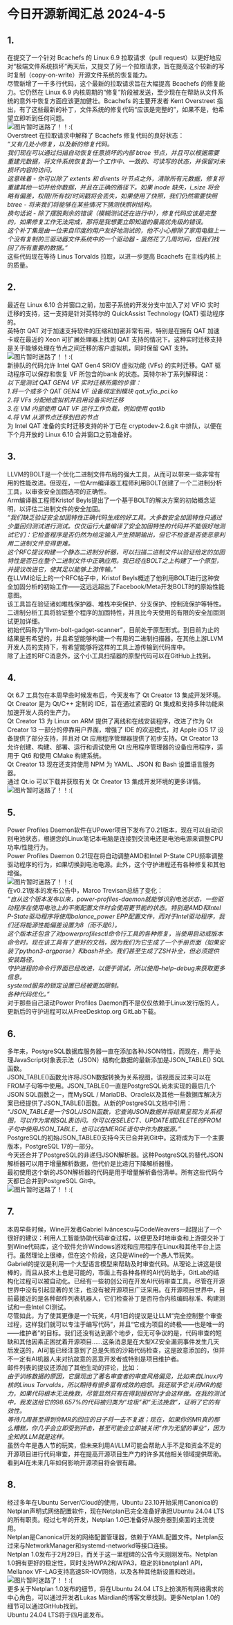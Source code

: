# 今日开源新闻汇总 2024-4-5
## 1.
在提交了一个针对 Bcachefs 的 Linux 6.9 拉取请求（pull request）以更好地应对“极端文件系统损坏”两天后，又提交了另一个拉取请求，旨在提高这个较新的写时复制（copy-on-write）开源文件系统的恢复能力。
<br>
尽管新增了一千多行代码，这个最新的拉取请求旨在大幅提高 Bcachefs 的修复能力。它仍然在 Linux 6.9 内核周期的“修复”阶段被发送，至少现在在帮助从文件系统的意外中恢复方面应该更加健壮。Bcachefs 的主要开发者 Kent Overstreet 指出，有了这些最新的补丁，文件系统的修复代码“应该是完整的”，如果不是，他希望立即听到任何问题。
<br>
![图片暂时迷路了！！:(](img/1.png)
<br>
Overstreet 在拉取请求中解释了 Bcachefs 修复代码的良好状态：
<br>
*“又有几处小修复，以及新的修复代码。*
<br>
*我们现在可以通过扫描自动恢复任意损坏的内部 btree 节点，并且可以根据需要重建元数据，将文件系统恢复到一个工作中、一致的、可读写的状态，并保留对未损坏内容的访问。*
<br>
*这意味着 - 你可以除了 extents 和 dirents 叶节点之外，清除所有元数据，修复将重建其他一切并给你数据，并且在正确的路径下。如果 inode 缺失，i_size 将会略有偏差，权限/所有权/时间戳将会丢失，如果使用了快照，我们仍然需要快照 btree - 将来我们将能够在某些情况下猜测快照树结构。*
<br>
*换句话说 - 除了摆脱剩余的错误（模糊测试还在进行中），修复代码应该是完整的，如果修复工作无法完成，那将是我想要立即知道的最高优先级的错误。*
<br>
*这个补丁集是由一位来自印度的用户友好地测试的，他不小心擦除了家用电脑上一个没有复制的三驱动器文件系统中的一个驱动器 - 虽然花了几周时间，但我们找回了所有重要的数据。”*
<br>
这些代码现在等待 Linus Torvalds 拉取，以进一步提高 Bcachefs 在主线内核上的质量。
<br>
## 2.
最近在 Linux 6.10 合并窗口之前，加密子系统的开发分支中加入了对 VFIO 实时迁移的支持，这一支持是针对英特尔的 QuickAssist Technology (QAT) 驱动程序的。
<br>
英特尔 QAT 对于加速支持软件的压缩和加密非常有用，特别是在拥有 QAT 加速卡或在最近的 Xeon 可扩展处理器上找到 QAT 支持的情况下。这种实时迁移支持是关于能够处理在节点之间迁移的客户虚拟机，同时保留 QAT 支持。
<br>
![图片暂时迷路了！！:(](img/2.png)
<br>
新排队的代码允许 Intel QAT Gen4 SRIOV 虚拟功能 (VFs) 的实时迁移。QAT 驱动程序可以保存和恢复 VF 所包含的bank 的状态。英特尔补丁系列解释说： 
<br>
*以下是测试 QAT GEN4 VF 实时迁移所需的步骤：*
<br>
*1.将一个或多个 QAT GEN4 VF 设备绑定到模块 qat_vfio_pci.ko*
<br>
*2.将 VFs 分配给虚拟机并启用设备实时迁移*
<br>
*3.在 VM 内部使用 QAT VF 运行工作负载，例如使用 qatlib*
<br>
*4.将 VM 从源节点迁移到目的节点*
<br>
为 Intel QAT 准备的实时迁移支持的补丁已在 cryptodev-2.6.git 中排队，以便在下个月开放的 Linux 6.10 合并窗口之前准备好。
<br>
## 3.
LLVM的BOLT是一个优化二进制文件布局的强大工具，从而可以带来一些非常有用的性能改进。但现在，一位Arm编译器工程师利用BOLT创建了一个二进制分析工具，以审查安全加固选项的正确性。
<br>
Arm编译器工程师Kristof Beyls提出了一个基于BOLT的解决方案的初始概念证明，以评估二进制文件的安全加固。 
<br>
*“我们缺乏验证安全加固特性正确代码生成的好工具。大多数安全加固特性只通过少量回归测试进行测试。仅仅运行大量编译了安全加固特性的代码并不能很好地测试它们：它检查程序是否仍然为给定输入产生预期输出，但它不检查是否使恶意利用二进制文件变得更难。*
<br>
*这个RFC提议构建一个静态二进制分析器，可以扫描二进制文件以验证给定的加固特性是否已在整个二进制文件中正确应用。我已经在BOLT之上构建了一个原型，并提议改进它，使其足以能够上游传输。”*
<br>
在LLVM论坛上的一个RFC帖子中，Kristof Beyls概述了他利用BOLT进行这种安全加固分析的初始工作——这远远超出了Facebook/Meta开发BOLT时的原始性能意图。
<br>
该工具旨在验证诸如堆栈保护器、堆栈冲突保护、分支保护、控制流保护等特性。二进制分析工具将验证整个程序的加固特性，并且比今天使用的有限的安全加固测试更加详细。
<br>
初始代码称为“llvm-bolt-gadget-scanner”，目前处于原型形式。到目前为止的结果是有希望的，并且希望能够构建一个有用的二进制扫描器。在其他上游LLVM开发人员的支持下，有希望能够将这样的工具上游传输到代码库中。
<br>
除了上述的RFC消息外，这个小工具扫描器的原型代码可以在GitHub上找到。
<br>
## 4.
Qt 6.7 工具包在本周早些时候发布后，今天发布了 Qt Creator 13 集成开发环境。Qt Creator 是为 Qt/C++ 定制的 IDE，旨在通过紧密的 Qt 集成和支持多种功能来加速开发人员的生产力。
<br>
Qt Creator 13 为 Linux on ARM 提供了离线和在线安装程序，改进了作为 Qt Creator 13 一部分的停靠用户界面，增强了 IDE 的欢迎模式，对 Apple iOS 17 设备提供了部分支持，并且对 Qt 应用程序管理器提供了初步支持。Qt Creator 13 允许创建、构建、部署、运行和调试使用 Qt 应用程序管理器的设备应用程序，适用于 Qt6 和使用 CMake 构建系统。
<br>
Qt Creator 13 现在还支持使用 NPM 为 YAML、JSON 和 Bash 设置语言服务器。
<br>
通过 Qt.io 可以下载并获取有关 Qt Creator 13 集成开发环境的更多详情。
<br>
![图片暂时迷路了！！:(](img/4.png)
<br>
## 5.
Power Profiles Daemon软件在UPower项目下发布了0.21版本，现在可以自动识别电池状态，根据您的Linux笔记本电脑是连接到交流电还是电池电源来调整CPU功率/性能行为。
<br>
Power Profiles Daemon 0.21现在将自动调整AMD和Intel P-State CPU频率调整驱动程序的行为，如果切换到电池电源。此外，这个守护进程还有各种修复和其他增强。
<br>
![图片暂时迷路了！！:(](img/5.png)
<br>
在v0.21版本的发布公告中，Marco Trevisan总结了变化： 
<br>
*“自从这个版本发布以来，power-profiles-daemon就能够识别电池状态，一些驱动程序在使用电池上的平衡配置文件时会使用更节能的状态。特别是AMD和Intel P-State驱动程序将使用balance_power EPP配置文件，而对于Intel驱动程序，我们还将能源性能偏差设置为8（而不是6）。*
<br>
*这个版本还包含了对powerprofilesctl命令行工具的各种修复，当使用启动或版本命令时。现在该工具有了更好的文档，因为我们为它生成了一个手册页面（如果安装了python3-argparse）和bash补全。我们甚至生成了ZSH补全，但必须提供安装路径。*
<br>
*守护进程的命令行界面已经改进，以便于调试，所以使用–help-debug来获取更多信息。*
<br>
*systemd服务的锁定设置已经被更加限制。*
<br>
*各种代码优化。”*
<br>
对于那些自己滚动Power Profiles Daemon而不是仅仅依赖于Linux发行版的人，更新后的守护进程可以从FreeDesktop.org GitLab下载。
<br>
## 6.
多年来，PostgreSQL数据库服务器一直在添加各种JSON特性，而现在，用于处理JavaScript对象表示法（JSON）结构化数据的最新添加是JSON_TABLE() SQL函数。
<br>
JSON_TABLE()函数允许将JSON数据转换为关系视图，该视图反过来可以在FROM子句等中使用。JSON_TABLE()一直是PostgreSQL尚未实现的最后几个JSON SQL函数之一，而MySQL / MariaDB、Oracle以及其他一些数据库解决方案已经提供了JSON_TABLE()函数。从新的PostgreSQL文档中引用：
<br>
*“JSON_TABLE是一个SQL/JSON函数，它查询JSON数据并将结果呈现为关系视图，可以作为常规SQL表访问。你可以在SELECT、UPDATE或DELETE的FROM子句中使用JSON_TABLE，也可以在MERGE语句中作为数据源。”*
<br>
PostgreSQL的初始JSON_TABLE()支持今天已合并到Git中。这将成为下一个主要版本，PostgreSQL 17的一部分。
<br>
今天还合并了PostgreSQL的非递归JSON解析器。这种PostgreSQL的替代JSON解析器可以用于增量解析数据，但代价是比递归下降解析器慢。
<br>
最初使用这个新的JSON解析器的代码是用于增量解析备份清单。所有这些代码今天都已合并到PostgreSQL Git中。
<br>
![图片暂时迷路了！！:(](img/6.png)
<br>
## 7.
本周早些时候，Wine开发者Gabriel Ivăncescu与CodeWeavers一起提出了一个很好的建议：利用人工智能协助代码审查过程，以便更及时地审查和上游提交补丁到Wine代码库，这个软件允许Windows游戏和应用程序在Linux和其他平台上运行。虽然理论上很棒，但在这个阶段，这只是Wine的一个愚人节玩笑。
<br>
Gabriel的提议是利用一个大型语言模型来帮助及时审查代码。从理论上讲这是很棒的，而且从技术上也是可能的，市面上有各种各样的AI代码助手，GitLab的结构化过程可以被自动化。已经有一些初创公司在开发AI代码审查工具，尽管在开源世界中没有引起显著的关注，也没有被开源项目广泛采用。在开源项目世界中，目前最接近的是各种邮件列表机器人，它们检查补丁是否符合内核编码标准、构建测试和一些Intel CI测试。
<br>
尽管如此，为了使其更像是一个玩笑，4月1日的提议是让LLM“完全控制整个审查过程，这样我们就可以专注于编写代码”，并且“它成为项目的终极——也是唯一的——维护者”的目标。我们还没有达到那个地步，但无可争议的是，代码审查的短缺和其他因素正困扰着开源项目……这条消息是在大型XZ安全漏洞事件发生几天后发送的，AI可能已经注意到了总是失败的沙箱代码检查，这是故意添加的，但并不一定有AI机器人来对抗故意的恶意开发者或特别是项目维护者。
<br>
邮件列表的提议还添加了其他生动的评论，比如： 
<br>
*由于训练数据的原因，它展现出了著名审查者的审查风格偏见，比如来自Linux内核的Linus Torvalds，所以期待有很多富有成效的抱怨。我还赋予它关闭MR的能力，如果代码根本无法挽救，尽管显然只有在得到授权时才会这样做。在我的测试中，我发送给它的98.657%的代码被归类为“垃圾”和“无法挽救”，证明了它的有效性。*
<br>
*等待几周甚至得到你MR的回应的日子将一去不复返；现在，如果你的MR真的那么糟糕，你几乎会立即受到抨击，甚至可能会立即被关闭“作为无望的事业”，因为全知的LLM就是这样。*
<br>
虽然今年是愚人节的玩笑，但未来利用AI/LLM可能会帮助人手不足和资金不足的开源项目进行代码审查，并在提高开源项目生产力的许多其他相关领域提供帮助。看到AI在未来几年如何影响开源项目将会很有趣。
<br>
## 8.
经过多年在Ubuntu Server/Cloud的使用，Ubuntu 23.10开始采用Canonical的Netplan声明式网络配置软件，现在Netplan已完全准备好承担Ubuntu 24.04 LTS的所有职责。经过七年的开发，Netplan 1.0已准备好从服务器到桌面的主流使用。
<br>
Netplan是Canonical开发的网络配置管理器，依赖于YAML配置文件。Netplan反过来与NetworkManager和systemd-networkd等接口连接。
<br>
Netplan 1.0发布于2月29日，而关于这一里程碑的公告今天刚刚发布。Netplan 1.0拥有更好的稳定性，同时支持WPA2和WPA3，稳定的libnetplan1 API，Mellanox VF-LAG支持高速SR-IOV网络，以及各种其他新设置和改进。
<br>
![图片暂时迷路了！！:(](img/8.png)
<br>
更多关于Netplan 1.0发布的细节，将在Ubuntu 24.04 LTS上扮演所有网络需求的中心角色，可以通过开发者Lukas Märdian的博客文章找到。更多Netplan 1.0的细节可以通过GitHub找到。
<br>
Ubuntu 24.04 LTS将于四月底发布。
<br>
